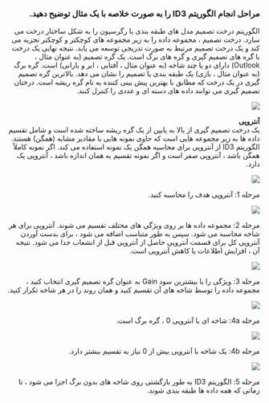 <div dir="rtl">
  
  ### مراحل انجام الگوریتم ID3 را به صورت خلاصه با یک مثال توضیح دهید.
  
   الگوریتم درخت تصمیم مدل های طبقه بندی یا رگرسیون را به شکل ساختار درخت می سازد. درخت تصمیم ، مجموعه داده را به زیر مجموعه های کوچکتر و کوچکتر تجزیه می کند و یک درخت تصمیم مرتبط به صورت تدریجی توسعه می یابد. نتیجه نهایی یک درخت با گره های تصمیم گیری و گره های برگ است. یک گره تصمیم (به عنوان مثال ، Outlook) دارای دو یا چند شاخه (به عنوان مثال ، آفتابی ، ابر و بارانی) است. گره برگ (به عنوان مثال ، بازی) یک طبقه بندی یا تصمیم را نشان می دهد. بالاترین گره تصمیم گیری در یک درخت که مطابق با بهترین پیش بینی کننده به نام گره ریشه است. درختان تصمیم گیری می توانند داده های دسته ای و عددی را کنترل کنند.
   
   ![](https://programstore.ir/wp-content/uploads/2019/02/Decision-Tree-table.png)<br/>
   
   **آنتروپی**<br/>
   یک درخت تصمیم گیری از بالا به پایین از یک گره ریشه ساخته شده است و شامل تقسیم داده ها به زیر مجموعه هایی است که حاوی نمونه هایی با مقادیر مشابه (همگن) هستند. الگوریتم ID3 از آنتروپی برای محاسبه همگن یک نمونه استفاده می کند. اگر نمونه کاملاً همگن باشد ، آنتروپی صفر است و اگر نمونه تقسیم به همان اندازه باشد ، آنتروپی یک دارد.
   
   ![](https://programstore.ir/wp-content/uploads/2019/02/Decision-Tree-Entropy.png)<br/>
   
   مرحله 1: آنتروپی هدف را محاسبه کنید.
   
   ![](https://programstore.ir/wp-content/uploads/2019/02/Decision-Tree-Entropy-formula.png)<br/>
   
   مرحله 2: مجموعه داده ها بر روی ویژگی های مختلف تقسیم می شوند. آنتروپی برای هر شاخه محاسبه می شود. سپس به طور متناسب اضافه می شود ، برای بدست آوردن آنتروپی کل برای قسمت آنتروپی حاصل از آنتروپی قبل از انشعاب جدا می شود. نتیجه آن ، افزایش اطلاعات یا کاهش آنتروپی است.
   
   ![](https://programstore.ir/wp-content/uploads/2019/02/Decision-Tree-Entropy-3.png)<br/>
   
   مرحله 3: ویژگی را با بیشترین سود Gain به عنوان گره تصمیم گیری انتخاب کنید ، مجموعه داده را توسط شاخه های آن تقسیم کنید و همان روند را در هر شاخه تکرار کنید.
   
   ![](https://programstore.ir/wp-content/uploads/2019/02/Decision-Tree-Gain-Information.png)<br/>
   
   مرحله 4a: شاخه ای با آنتروپی 0 ، گره برگ است.
   
   ![](https://programstore.ir/wp-content/uploads/2019/02/Decision-Tree-4.png)<br/>
   
   مرحله 4b: یک شاخه با آنتروپی بیش از 0 نیاز به تقسیم بیشتر دارد.
   
   
   ![](https://programstore.ir/wp-content/uploads/2019/02/Decision-Tree-5.png)<br/>
   
   مرحله 5: الگوریتم ID3 به طور بازگشتی روی شاخه های بدون برگ اجرا می شود ، تا زمانی که همه داده ها طبقه بندی شوند.
   
